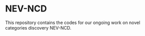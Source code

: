 # NEV-NCD

This repository contains the codes for our ongoing work on novel categories discovery NEV-NCD. 
